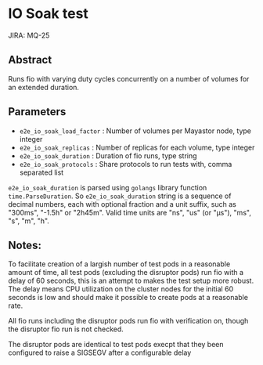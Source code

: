 # IO Soak test
JIRA: MQ-25
## Abstract
Runs fio with varying duty cycles concurrently on a number of volumes for an extended duration.

## Parameters
* `e2e_io_soak_load_factor` : Number of volumes per Mayastor node, type integer
* `e2e_io_soak_replicas`    : Number of replicas for each volume, type integer
* `e2e_io_soak_duration`    : Duration of fio runs, type string 
* `e2e_io_soak_protocols`   : Share protocols to run tests with, comma separated list

`e2e_io_soak_duration` is parsed using `golangs` library function `time.ParseDuration`.
So `e2e_io_soak_duration` string is a sequence of decimal numbers, each with optional fraction and a unit suffix, such as "300ms", "-1.5h" or "2h45m".
Valid time units are "ns", "us" (or "µs"), "ms", "s", "m", "h". 

## Notes:
To facilitate creation of a largish number of test pods in a reasonable amount of time,
all test pods (excluding the disruptor pods) run fio with a delay of 60 seconds,
this is an attempt to makes the test setup more robust.
The delay means CPU utilization on the cluster nodes for the initial 60 seconds is low
and should make it possible to create pods at a reasonable rate.

All fio runs including the disruptor pods run fio with verification on,
though the disruptor fio run is not checked.

The disruptor pods are identical to test pods execpt that they been configured
to raise a SIGSEGV after a configurable delay

